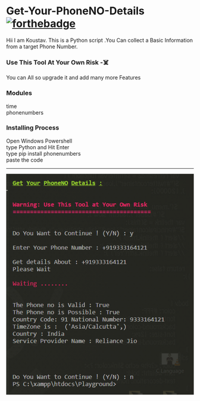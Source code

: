 # Get-Your-PhoneNO-Details   [![forthebadge](https://forthebadge.com/images/badges/made-with-python.svg)](https://forthebadge.com)
Hii I am Koustav. 
This is a Python script .You Can collect a Basic Information from a target Phone Number.

### Use This Tool At Your Own Risk -☠️
You can All so upgrade it and add many more Features

### Modules
<p>
  time<br>phonenumbers
</p>

### Installing Process

<p>
  Open Windows Powershell<br>type Python and Hit Enter<br>type pip install phonenumbers<br>paste the code
</p>
<hr>
<a>
    <img src="https://github.com/Koustav-Dey/Get-Your-PhoneNO-Details/blob/main/Output.png?raw=true" />    
</a>&nbsp;&nbsp;
